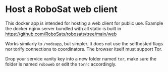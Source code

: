 # Host a RoboSat web client

This docker app is intended for hosting a web client for public use. Example the docker nginx server bundled with all static is built in https://github.com/RoboSats/robosats/tree/main/web

Works similarly to `/nodeapp`, but simpler. It does not use the selfhosted flags nor torify connections to coordinators. The browser itself must support Tor.

Drop your service vanity key into a new folder named `tor`, make sure the folder is named `roboweb` or edit the `torrc` accordingly.